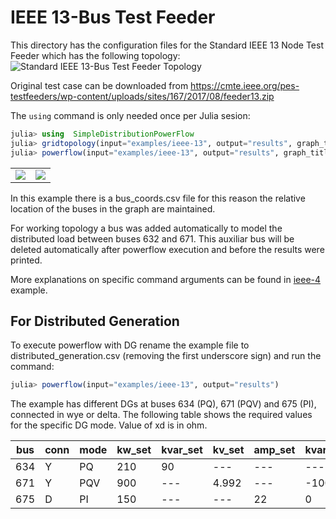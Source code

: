 # IEEE 13-Bus Test Feeder

This directory has the configuration files for the Standard IEEE 13 Node Test Feeder which has the following topology:
<img src="https://github.com/gisel-uninorte/SimpleDistributionPowerFlow.jl/blob/main/images/ieee_13_bus_std_test_feeder.png" alt="Standard IEEE 13-Bus Test Feeder Topology">

Original test case can be downloaded from https://cmte.ieee.org/pes-testfeeders/wp-content/uploads/sites/167/2017/08/feeder13.zip

The `using` command is only needed once per Julia sesion:
```julia
julia> using  SimpleDistributionPowerFlow
julia> gridtopology(input="examples/ieee-13", output="results", graph_title="IEEE 13 Node Test Feeder")
julia> powerflow(input="examples/ieee-13", output="results", graph_title="IEEE 13 Node Test Feeder")
```

<table>
  <tr>
    <td><img src="https://github.com/gisel-uninorte/SimpleDistributionPowerFlow.jl/blob/main/images/ieee_13_bus_example_input_topology.png"</td>
    <td><img src="https://github.com/gisel-uninorte/SimpleDistributionPowerFlow.jl/blob/main/images/ieee_13_bus_example_working_topology.png"</td>
  </tr>
</table>

In this example there is a bus_coords.csv file for this reason the relative location of the buses in the graph are maintained.

For working topology a bus was added automatically to model the distributed load between buses 632 and 671. This auxiliar bus will be deleted automatically after powerflow execution and before the results were printed.

More explanations on specific command arguments can be found in [ieee-4](https://github.com/gisel-uninorte/SimpleDistributionPowerFlow.jl/tree/main/examples/ieee-4) example. 

## For Distributed Generation
To execute powerflow with DG rename the example file to distributed_generation.csv (removing the first underscore sign) and run the command:
```julia
julia> powerflow(input="examples/ieee-13", output="results")
```

The example has different DGs at buses 634 (PQ), 671 (PQV) and 675 (PI), connected in wye or delta. The following table shows the required values for the specific DG mode. Value of xd is in ohm.

bus | conn | mode | kw_set | kvar_set | kv_set | amp_set | kvar_min | kvar_max | xd
--- | ---  | ---  | ---    | ---      | ---    | ---     | ---      | ---      | ---
634 | Y  | PQ  | 210    | 90      | ---    | ---     | ---      | ---      | ---
671 | Y  | PQV  | 900    | ---      | 4.992   | ---     | -1000      | 1000      | 7.68
675 | D  | PI  | 150   | ---      | ---    | 22     | 0     | 180     | ---



